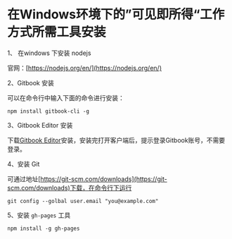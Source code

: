 # 在Windows环境下的”可见即所得“工作方式所需工具安装

1、 在windows 下安装 nodejs

官网：[https://nodejs.org/en/](https://nodejs.org/en/)

2、Gitbook 安装

可以在命令行中输入下面的命令进行安装：

```
npm install gitbook-cli -g
```

3、Gitbook Editor 安装

下载[Gitbook Editor](https://legacy.gitbook.com/editor)安装，安装完打开客户端后，提示登录Gitbook账号，不需要登录。

4、安装 Git

可通过地址[https://git-scm.com/downloads](https://git-scm.com/downloads)下载，在命令行下运行

```
git config --golbal user.email "you@example.com"
```

5、安装 `gh-pages` 工具

```
npm install -g gh-pages
```



